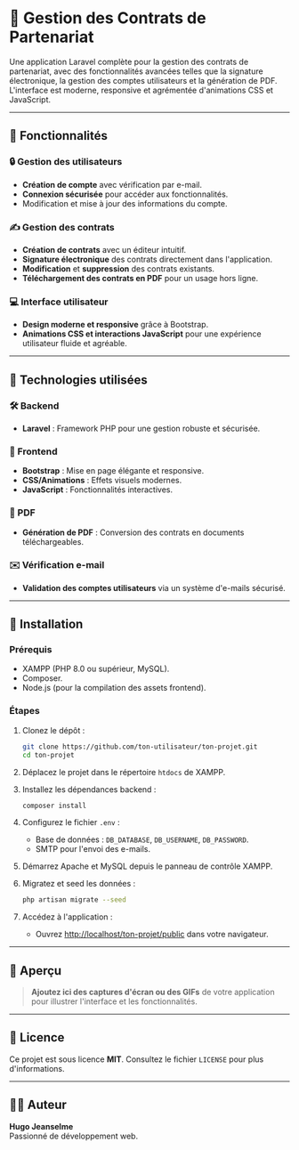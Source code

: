 
# 📜 Gestion des Contrats de Partenariat

Une application Laravel complète pour la gestion des contrats de partenariat, avec des fonctionnalités avancées telles que la signature électronique, la gestion des comptes utilisateurs et la génération de PDF. L'interface est moderne, responsive et agrémentée d'animations CSS et JavaScript.

---

## 🌟 Fonctionnalités

### 🔒 Gestion des utilisateurs
- **Création de compte** avec vérification par e-mail.
- **Connexion sécurisée** pour accéder aux fonctionnalités.
- Modification et mise à jour des informations du compte.

### ✍️ Gestion des contrats
- **Création de contrats** avec un éditeur intuitif.
- **Signature électronique** des contrats directement dans l'application.
- **Modification** et **suppression** des contrats existants.
- **Téléchargement des contrats en PDF** pour un usage hors ligne.

### 💻 Interface utilisateur
- **Design moderne et responsive** grâce à Bootstrap.
- **Animations CSS et interactions JavaScript** pour une expérience utilisateur fluide et agréable.

---

## 📂 Technologies utilisées

### 🛠 Backend
- **Laravel** : Framework PHP pour une gestion robuste et sécurisée.

### 🎨 Frontend
- **Bootstrap** : Mise en page élégante et responsive.
- **CSS/Animations** : Effets visuels modernes.
- **JavaScript** : Fonctionnalités interactives.

### 📄 PDF
- **Génération de PDF** : Conversion des contrats en documents téléchargeables.

### ✉️ Vérification e-mail
- **Validation des comptes utilisateurs** via un système d'e-mails sécurisé.

---

## 🚀 Installation

### Prérequis
- XAMPP (PHP 8.0 ou supérieur, MySQL).
- Composer.
- Node.js (pour la compilation des assets frontend).

### Étapes
1. Clonez le dépôt :
   ```bash
   git clone https://github.com/ton-utilisateur/ton-projet.git
   cd ton-projet
   ```

2. Déplacez le projet dans le répertoire `htdocs` de XAMPP.

3. Installez les dépendances backend :
   ```bash
   composer install
   ```
   
5. Configurez le fichier `.env` :
   - Base de données : `DB_DATABASE`, `DB_USERNAME`, `DB_PASSWORD`.
   - SMTP pour l'envoi des e-mails.

6. Démarrez Apache et MySQL depuis le panneau de contrôle XAMPP.

7. Migratez et seed les données :
   ```bash
   php artisan migrate --seed
   ```

8. Accédez à l'application :
   - Ouvrez [http://localhost/ton-projet/public](http://localhost/ton-projet/public) dans votre navigateur.

---

## 📸 Aperçu

> **Ajoutez ici des captures d'écran ou des GIFs** de votre application pour illustrer l'interface et les fonctionnalités.

---

## 📄 Licence
Ce projet est sous licence **MIT**. Consultez le fichier `LICENSE` pour plus d'informations.

---

## 👨‍💻 Auteur
**Hugo Jeanselme**  
Passionné de développement web.
